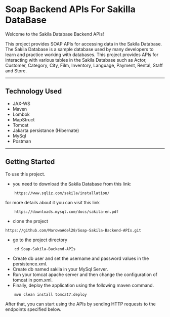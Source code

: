# Soap Backend APIs For Sakilla DataBase 

Welcome to the Sakila Database Backend APIs!

This project provides SOAP APIs for accessing data in the Sakila Database. The Sakila Database is a sample database used by many developers to learn and practice working with databases. This project provides APIs for interacting with various tables in the Sakila Database such as Actor, Customer, Category, City, Film, Inventory, Language, Payment, Rental, Staff and Store.

****

## Technology Used
- JAX-WS
- Maven
- Lombok
- MapStruct
- Tomcat
- Jakarta persistance (Hibernate)
- MySql
- Postman

****

## Getting Started
To use this project. 
- you need to download the Sakila Database from this link:
```
    https://www.sqliz.com/sakila/installation/ 
```
for more details about it you can visit this link 
```
    https://downloads.mysql.com/docs/sakila-en.pdf
```
- clone the project 
```
https://github.com/MarowaAdel28/Soap-Sakila-Backend-APIs.git
```
- go to the project directory 
```
    cd Soap-Sakila-Backend-APIs
```
- Create db user and set the username and password values in the persistence.xml.
- Create db named sakila in your MySql Server.
- Run your tomcat apache server and then change the configuration of tomcat in pom.xml.
- Finally, deploy the application using the following maven command.

```
    mvn clean install tomcat7:deploy
```
After that, you can start using the APIs by sending HTTP requests to the endpoints specified below.

